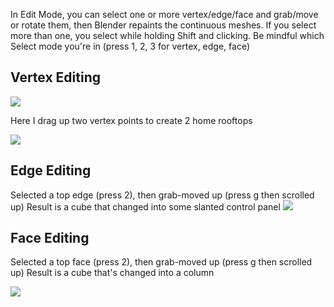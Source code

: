 
In Edit Mode, you can select one or more vertex/edge/face and grab/move or rotate them, then Blender repaints the continuous meshes. If you select more than one, you select while holding Shift and clicking. Be mindful which Select mode you're in (press 1, 2, 3 for vertex, edge, face)

## Vertex Editing

![](https://i.imgur.com/RyKYOfI.png)

Here I drag up two vertex points to create 2 home rooftops

![](https://i.imgur.com/m8JV0eT.png)

## Edge Editing
Selected a top edge (press 2), then grab-moved up (press g then scrolled up)
Result is a cube that changed into some slanted control panel
![](https://i.imgur.com/RxeewBx.png)

## Face Editing

Selected a top face (press 2), then grab-moved up (press g then scrolled up)
Result is a cube that's changed into a column

![](https://i.imgur.com/Wrby16M.png)
